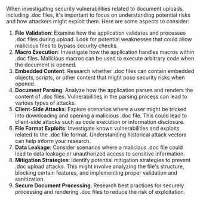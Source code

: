 When investigating security vulnerabilities related to document uploads, including .doc files, it's important to focus on understanding potential risks and how attackers might exploit them. Here are some aspects to consider:

1. **File Validation**: Examine how the application validates and processes .doc files during upload. Look for potential weaknesses that could allow malicious files to bypass security checks.
2. **Macro Execution**: Investigate how the application handles macros within .doc files. Malicious macros can be used to execute arbitrary code when the document is opened.
3. **Embedded Content**: Research whether .doc files can contain embedded objects, scripts, or other content that might pose security risks when opened.
4. **Document Parsing**: Analyze how the application parses and renders the content of .doc files. Vulnerabilities in the parsing process can lead to various types of attacks.
5. **Client-Side Attacks**: Explore scenarios where a user might be tricked into downloading and opening a malicious .doc file. This could lead to client-side attacks such as code execution or information disclosure.
6. **File Format Exploits**: Investigate known vulnerabilities and exploits related to the .doc file format. Understanding historical attack vectors can help inform your research.
7. **Data Leakage**: Consider scenarios where a malicious .doc file could lead to data leakage or unauthorized access to sensitive information.
8. **Mitigation Strategies**: Identify potential mitigation strategies to prevent .doc upload attacks. This might involve analyzing the file's structure, blocking certain features, and implementing proper validation and sanitization.
9. **Secure Document Processing**: Research best practices for securely processing and rendering .doc files to reduce the risk of exploitation.